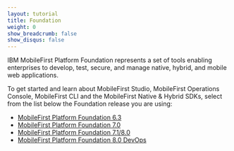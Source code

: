 ```yaml
---
layout: tutorial
title: Foundation
weight: 0
show_breadcrumb: false
show_disqus: false
---
```

IBM MobileFirst Platform Foundation represents a set of tools enabling enterprises to develop, test, secure, and manage native, hybrid, and mobile web applications.

To get started and learn about MobileFirst Studio, MobileFirst Operations Console, MobileFirst CLI and the MobileFirst Native &amp; Hybrid SDKs, select from the list below the Foundation release you are using:

* [MobileFirst Platform Foundation 6.3]({{site.baseurl}}/tutorials/en/foundation/6.3/all-tutorials)
* [MobileFirst Platform Foundation 7.0]({{site.baseurl}}/tutorials/en/foundation/7.0/all-tutorials)
* [MobileFirst Platform Foundation 7.1/8.0]({{site.baseurl}}/tutorials/en/foundation/7.1/all-tutorials)
* [MobileFirst Platform Foundation 8.0 DevOps]({{site.baseurl}}/tutorials/en/foundation/8.0/all-tutorials)
